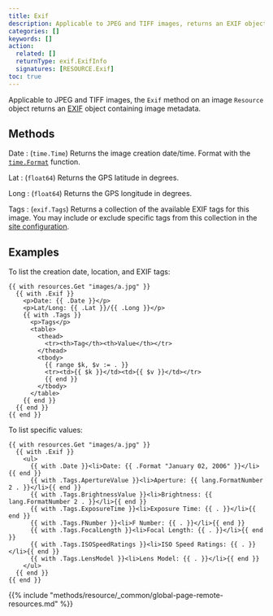 ```yaml
---
title: Exif
description: Applicable to JPEG and TIFF images, returns an EXIF object containing image metadata.
categories: []
keywords: []
action:
  related: []
  returnType: exif.ExifInfo
  signatures: [RESOURCE.Exif]
toc: true
---
```


Applicable to JPEG and TIFF images, the `Exif` method on an image `Resource` object returns an [EXIF] object containing image metadata.

## Methods

Date
: (`time.Time`) Returns the image creation date/time. Format with the [`time.Format`] function.

Lat
: (`float64`) Returns the GPS latitude in degrees.

Long
: (`float64`) Returns the GPS longitude in degrees.

Tags
: (`exif.Tags`) Returns a collection of the available EXIF tags for this image. You may include or exclude specific tags from this collection in the [site configuration].

## Examples

To list the creation date, location, and EXIF tags:

```go-html-template
{{ with resources.Get "images/a.jpg" }}
  {{ with .Exif }}
    <p>Date: {{ .Date }}</p>
    <p>Lat/Long: {{ .Lat }}/{{ .Long }}</p>
    {{ with .Tags }}
      <p>Tags</p>
      <table>
        <thead>
          <tr><th>Tag</th><th>Value</th></tr>
        </thead>
        <tbody>
          {{ range $k, $v := . }}
          <tr><td>{{ $k }}</td><td>{{ $v }}</td></tr>
          {{ end }}
        </tbody>
      </table>
    {{ end }}
  {{ end }}
{{ end }}
```

To list specific values:

```go-html-template
{{ with resources.Get "images/a.jpg" }}
  {{ with .Exif }}
    <ul>
      {{ with .Date }}<li>Date: {{ .Format "January 02, 2006" }}</li>{{ end }}
      {{ with .Tags.ApertureValue }}<li>Aperture: {{ lang.FormatNumber 2 . }}</li>{{ end }}
      {{ with .Tags.BrightnessValue }}<li>Brightness: {{ lang.FormatNumber 2 . }}</li>{{ end }}
      {{ with .Tags.ExposureTime }}<li>Exposure Time: {{ . }}</li>{{ end }}
      {{ with .Tags.FNumber }}<li>F Number: {{ . }}</li>{{ end }}
      {{ with .Tags.FocalLength }}<li>Focal Length: {{ . }}</li>{{ end }}
      {{ with .Tags.ISOSpeedRatings }}<li>ISO Speed Ratings: {{ . }}</li>{{ end }}
      {{ with .Tags.LensModel }}<li>Lens Model: {{ . }}</li>{{ end }}
    </ul>
  {{ end }}
{{ end }}
```

{{% include "methods/resource/_common/global-page-remote-resources.md" %}}

[exif]: https://en.wikipedia.org/wiki/Exif
[site configuration]: /content-management/image-processing/#exif-data
[`time.Format`]: /functions/time/format/
